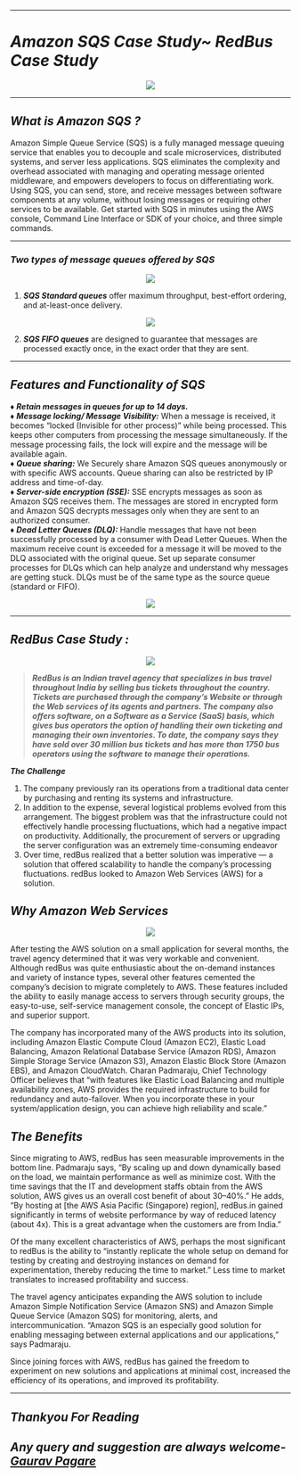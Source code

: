 ***
# ***Amazon SQS Case Study~ RedBus Case Study***

<p align="center">
<img src="pictures/1.gif">
</p>

***

## *What is Amazon SQS ?*
Amazon Simple Queue Service (SQS) is a fully managed message queuing service that enables you to decouple and scale microservices, distributed systems, and server less applications. SQS eliminates the complexity and overhead associated with managing and operating message oriented middleware, and empowers developers to focus on differentiating work. Using SQS, you can send, store, and receive messages between software components at any volume, without losing messages or requiring other services to be available. Get started with SQS in minutes using the AWS console, Command Line Interface or SDK of your choice, and three simple commands.
***

### *Two types of message queues offered by SQS*

<p align="center">
<img src="pictures/2.png">
</p>

1. ***SQS Standard queues*** offer maximum throughput, best-effort ordering, and at-least-once delivery.

<p align="center">
<img src="pictures/5.png">
</p>

2. ***SQS FIFO queues*** are designed to guarantee that messages are processed exactly once, in the exact order that they are sent.

***
## *Features and Functionality of SQS*

♦ ***Retain messages in queues for up to 14 days.*** </br>
♦ ***Message locking/ Message Visibility:*** When a message is received, it becomes “locked (Invisible for other process)” while being processed. This keeps other computers from processing the message simultaneously. If the message processing fails, the lock will expire and the message will be available again. </br>
♦ ***Queue sharing:*** We Securely share Amazon SQS queues anonymously or with specific AWS accounts. Queue sharing can also be restricted by IP address and time-of-day. </br>
♦ ***Server-side encryption (SSE):*** SSE encrypts messages as soon as Amazon SQS receives them. The messages are stored in encrypted form and Amazon SQS decrypts messages only when they are sent to an authorized consumer. </br>
♦ ***Dead Letter Queues (DLQ):*** Handle messages that have not been successfully processed by a consumer with Dead Letter Queues. When the maximum receive count is exceeded for a message it will be moved to the DLQ associated with the original queue. Set up separate consumer processes for DLQs which can help analyze and understand why messages are getting stuck. DLQs must be of the same type as the source queue (standard or FIFO). </br>

<p align="center">
<img src="pictures/3.gif">
</p>

***
## *RedBus Case Study :*

<p align="center">
<img src="pictures/4.png">
</p>

>***RedBus is an Indian travel agency that specializes in bus travel throughout India by selling bus tickets throughout the country. Tickets are purchased through the company’s Website or through the Web services of its agents and partners. The company also offers software, on a Software as a Service (SaaS) basis, which gives bus operators the option of handling their own ticketing and managing their own inventories. To date, the company says they have sold over 30 million bus tickets and has more than 1750 bus operators using the software to manage their operations.***

***The Challenge***
1. The company previously ran its operations from a traditional data center by purchasing and renting its systems and infrastructure.
2. In addition to the expense, several logistical problems evolved from this arrangement. The biggest problem was that the infrastructure could not effectively handle processing fluctuations, which had a negative impact on productivity. Additionally, the procurement of servers or upgrading the server configuration was an extremely time-consuming endeavor
3. Over time, redBus realized that a better solution was imperative — a solution that offered scalability to handle the company’s processing fluctuations. redBus looked to Amazon Web Services (AWS) for a solution.

## *Why Amazon Web Services*

<p align="center">
<img src="pictures/5.gif">
</p>

After testing the AWS solution on a small application for several months, the travel agency determined that it was very workable and convenient. Although redBus was quite enthusiastic about the on-demand instances and variety of instance types, several other features cemented the company’s decision to migrate completely to AWS. These features included the ability to easily manage access to servers through security groups, the easy-to-use, self-service management console, the concept of Elastic IPs, and superior support.

The company has incorporated many of the AWS products into its solution, including Amazon Elastic Compute Cloud (Amazon EC2), Elastic Load Balancing, Amazon Relational Database Service (Amazon RDS), Amazon Simple Storage Service (Amazon S3), Amazon Elastic Block Store (Amazon EBS), and Amazon CloudWatch. Charan Padmaraju, Chief Technology Officer believes that “with features like Elastic Load Balancing and multiple availability zones, AWS provides the required infrastructure to build for redundancy and auto-failover. When you incorporate these in your system/application design, you can achieve high reliability and scale.”

## *The Benefits*

Since migrating to AWS, redBus has seen measurable improvements in the bottom line. Padmaraju says, “By scaling up and down dynamically based on the load, we maintain performance as well as minimize cost. With the time savings that the IT and development staffs obtain from the AWS solution, AWS gives us an overall cost benefit of about 30–40%.” He adds, “By hosting at [the AWS Asia Pacific (Singapore) region], redBus.in gained significantly in terms of website performance by way of reduced latency (about 4x). This is a great advantage when the customers are from India.”

Of the many excellent characteristics of AWS, perhaps the most significant to redBus is the ability to “instantly replicate the whole setup on demand for testing by creating and destroying instances on demand for experimentation, thereby reducing the time to market.” Less time to market translates to increased profitability and success.

The travel agency anticipates expanding the AWS solution to include Amazon Simple Notification Service (Amazon SNS) and Amazon Simple Queue Service (Amazon SQS) for monitoring, alerts, and intercommunication. “Amazon SQS is an especially good solution for enabling messaging between external applications and our applications,” says Padmaraju.

Since joining forces with AWS, redBus has gained the freedom to experiment on new solutions and applications at minimal cost, increased the efficiency of its operations, and improved its profitability.

***

## ***Thankyou For Reading***
## ***Any query and suggestion are always welcome- [Gaurav Pagare](https://www.linkedin.com/in/gaurav-pagare-8b721a193/)***
